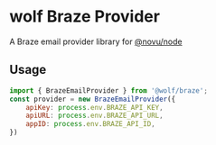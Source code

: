 # wolf Braze Provider

A Braze email provider library for [@novu/node](https://github.com/tecklens/tk-wolf/)

## Usage

```javascript
import { BrazeEmailProvider } from '@wolf/braze';
const provider = new BrazeEmailProvider({
    apiKey: process.env.BRAZE_API_KEY,
    apiURL: process.env.BRAZE_API_URL,
    appID: process.env.BRAZE_API_ID,
})
```
